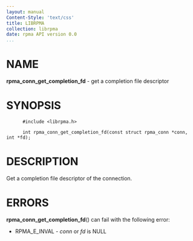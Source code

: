 ```yaml
---
layout: manual
Content-Style: 'text/css'
title: LIBRPMA
collection: librpma
date: rpma API version 0.0
...
```


[comment]: <> (SPDX-License-Identifier: BSD-3-Clause)
[comment]: <> (Copyright 2020, Intel Corporation)

NAME
====

**rpma\_conn\_get\_completion\_fd** - get a completion file descriptor

SYNOPSIS
========

          #include <librpma.h>

          int rpma_conn_get_completion_fd(const struct rpma_conn *conn, int *fd);

DESCRIPTION
===========

Get a completion file descriptor of the connection.

ERRORS
======

**rpma\_conn\_get\_completion\_fd**() can fail with the following error:

-   RPMA\_E\_INVAL - *conn* or *fd* is NULL
